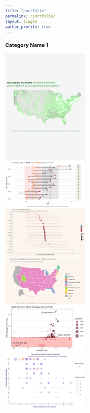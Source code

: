 ```yaml
---
title: "portfolio"
permalink: /portfolio/
layout: single
author_profile: true
---
```



### Category Name 1 

<a href="https://github.com/YourUsername/Repository1"><img src="https://github.com/amycjack/TidyTuesdays/blob/main/10.10.23%20Haunted%20Locations/plot13102023.png" alt="Graph 1" width="50%" height="50%"></a>
<a href="https://github.com/YourUsername/Repository2"><img src="https://github.com/amycjack/TidyTuesdays/blob/main/14.02.23%20Hollywood%20Age%20Gaps/gg214022023.png" alt="Graph 2" width="50%" height="50%"></a>
<a href="https://github.com/YourUsername/Repository1"><img src="https://github.com/amycjack/TidyTuesdays/blob/main/24.01.23%20Survivor/Rplot03.png" alt="Graph 1" width="50%" height="50%"></a>
<a href="https://github.com/YourUsername/Repository2"><img src="https://github.com/amycjack/TidyTuesdays/blob/main/08.11.22%20Radio%20Stations/map10112022.png" alt="Graph 2" width="50%" height="50%"></a>
<a href="https://github.com/YourUsername/Repository1"><img src="https://github.com/amycjack/TidyTuesdays/blob/main/01.11.22%20Horror%20Film/p04112022.png" alt="Graph 1" width="50%" height="50%"></a>
<a href="https://github.com/YourUsername/Repository2"><img src="https://github.com/amycjack/TidyTuesdays/blob/main/25.10.22%20GBBO/gbbo3.png" alt="Graph 2" width="50%" height="50%"></a>
